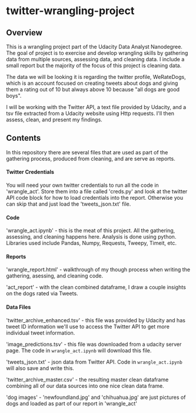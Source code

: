 # twitter-wrangling-project

## Overview
This is a wrangling project part of the Udacity Data Analyst Nanodegree. 
The goal of project is to exercise and develop wrangling skills by gathering 
data from multiple sources, assessing data, and cleaning data. I include a 
small report but the majority of the focus of this project is cleaning data.

The data we will be looking it is regarding the twitter profile, WeRateDogs,
which is an account focused on creating tweets about dogs and giving them a
rating out of 10 but always above 10 because "all dogs are good boys".

I will be working with the Twitter API, a text file provided by Udacity, and
a tsv file extracted from a Udacity website using Http requests. I'll then
assess, clean, and present my findings.

## Contents
In this repository there are several files that are used as part of the 
gathering process, produced from cleaning, and are serve as reports.
#### Twitter Credentials
You will need your own twitter credentials to run all the code in 
'wrangle_act'. Store them into a file called 'creds.py' and look at the 
twitter API code block for how to load credentials into the report. 
Otherwise you can skip that and just load the 'tweets_json.txt' file.
#### Code
'wrangle_act.ipynb' - this is the meat of this project. All the gathering,
assessing, and cleaning happens here. Analysis is done using python. 
Libraries used include Pandas, Numpy, Requests, Tweepy, Timeit, etc.
#### Reports
'wrangle_report.html' - walkthrough of my though process when writing
the gathering, asessing, and cleaning code.

'act_report' - with the clean combined dataframe, I draw a couple insights
on the dogs rated via Tweets.
#### Data Files
'twitter_archive_enhanced.tsv' - this file was provided by Udacity and 
has tweet ID information we'll use to access the Twitter API to get more 
individual tweet information.

'image_predictions.tsv' - this file was downloaded from a udacity server
page. The code in `wrangle_act.ipynb` will download this file.

'tweets_json.txt' - json data from Twitter API. Code in `wrangle_act.ipynb`
will also save and write this.

'twitter_archive_master.csv' - the resulting master clean dataframe 
combining all of our data sources into one nice clean data frame.

'dog images' - 'newfoundland.jpg' and 'chihuahua.jpg' are just pictures
of dogs and loaded as part of our report in 'wrangle_act'


